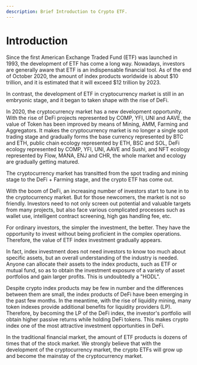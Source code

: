 ```yaml
---
description: Brief Introduction to Crypto ETF.
---
```


# Introduction

Since the first American Exchange Traded Fund \(ETF\) was launched in 1993, the development of ETF has come a long way. Nowadays, investors are generally aware that ETF is an indispensable financial tool. As of the end of October 2020, the amount of index products worldwide is about $10 trillion, and it is estimated that it will exceed $12 trillion by 2023.

In contrast, the development of ETF in cryptocurrency market is still in an embryonic stage, and it began to taken shape with the rise of DeFi.

In 2020, the cryptocurrency market has a new development opportunity. With the rise of DeFi projects represented by COMP, YFI, UNI and AAVE, the value of Token has been improved by means of Mining, AMM, Farming and Aggregators. It makes the cryptocurrency market is no longer a single spot trading stage and gradually forms the base currency represented by BTC and ETH, public chain ecology represented by ETH, BSC and SOL, DeFi ecology represented by COMP, YFI, UNI, AAVE and Sushi, and NFT ecology represented by Flow, MANA, ENJ and CHR, the whole market and ecology are gradually getting matured.

The cryptocurrency market has transitted from the spot trading and mining stage to the DeFi + Farming stage, and the crypto ETF has come out.

With the boom of DeFi, an increasing number of investors start to tune in to the cryptocurrency market. But for those newcomers, the market is not so friendly. Investors need to not only screen out potential and valuable targets from many projects, but also face various complicated processes such as wallet use, intelligent contract screening, high gas handling fee, etc.

For ordinary investors, the simpler the investment, the better. They have the opportunity to invest without being proficient in the complex operations. Therefore, the value of ETF index investment gradually appears.

In fact, index investment does not need investors to know too much about specific assets, but an overall understanding of the industry is needed. Anyone can allocate their assets to the index products, such as ETF or mutual fund, so as to obtain the investment exposure of a variety of asset portfolios and gain larger profits. This is undoubtedly a "HODL".

Despite crypto index products may be few in number and the differences between them are small, the index products of DeFi have been emerging in the past few months. In the meantime, with the rise of liquidity mining, many token indexes provide additional benefits for liquidity providers \(LP\). Therefore, by becoming the LP of the DeFi index, the investor's portfolio will obtain higher passive returns while holding DeFi tokens. This makes crypto index one of the most attractive investment opportunities in DeFi.

In the traditional financial market, the amount of ETF products is dozens of times that of the stock market. We strongly believe that with the development of the cryptocurrency market, the crypto ETFs will grow up and become the mainstay of the cryptocurrency market.

